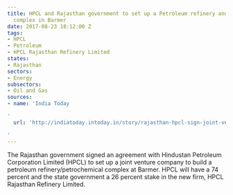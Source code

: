```yaml
---
title: HPCL and Rajasthan government to set up a Petroleum refinery and petrochemical
  complex in Barmer
date: 2017-08-23 18:12:00 Z
tags:
- HPCL
- Petroleum
- HPCL Rajasthan Refinery Limited
states:
- Rajasthan
sectors:
- Energy
subsectors:
- Oil and Gas
sources:
- name: 'India Today

'
  url: 'http://indiatoday.intoday.in/story/rajasthan-hpcl-sign-joint-venture-for-barmer-oil-refinery-complex/1/1028412.html

'
---
```


The Rajasthan government signed an agreement with Hindustan Petroleum Corporation Limited (HPCL) to set up a joint venture company to build a petroleum refinery/petrochemical complex at Barmer. HPCL will have a 74 percent and the state government a 26 percent stake in the new firm, HPCL Rajasthan Refinery Limited.
